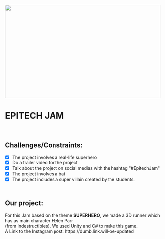 <img src="https://wallpaperaccess.com/full/1734212.jpg"  width="500" height="300">

<h1><b>EPITECH JAM</b></h1>

<br/>

## **Challenges/Constraints**:

- [x] The project involves a real-life superhero
- [x] Do a trailer video for the project
- [x] Talk about the project on social medias with the hashtag "#EpitechJam"
- [x] The project involves a bat
- [x] The project includes a super villain created by the students.

<h2><br/><b>Our project:</b></h2>
<p>For this Jam based on the theme <b>SUPERHERO</b>, we made a 3D runner which has as main character Helen Parr <br/>(from Indestructibles). We used Unity and C# to make this game.<br/>
A Link to the Instagram post: https://dumb.link.will-be-updated</p>
